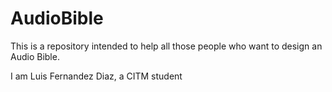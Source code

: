 # AudioBible

This is a repository intended to help all those people who want to design an Audio Bible.

I am Luis Fernandez Diaz, a CITM student

